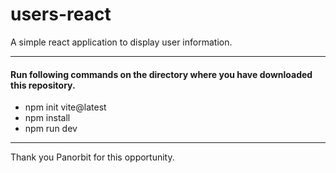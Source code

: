 # users-react
A simple react application to display user information.

<hr></hr>

#### Run following commands on the directory where you have downloaded this repository.

- npm init vite@latest
- npm install
- npm run dev
  
<hr></hr>

Thank you Panorbit for this opportunity.
